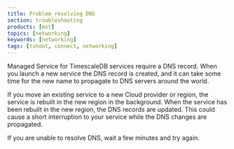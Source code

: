 ```yaml
---
title: Problem resolving DNS
section: troubleshooting
products: [mst]
topics: [networking]
keywords: [networking]
tags: [tshoot, connect, networking]
---
```


<!---
* Use this format for writing troubleshooting sections:
 - Cause: What causes the problem?
 - Consequence: What does the user see when they hit this problem?
 - Fix/Workaround: What can the user do to fix or work around the problem? Provide a "Resolving" Procedure if required.
 - Result: When the user applies the fix, what is the result when the same action is applied?
* Copy this comment at the top of every troubleshooting page
-->

Managed Service for TimescaleDB services require a DNS record. When you launch a
new service the DNS record is created, and it can take some time for the new
name to propagate to DNS servers around the world.

If you move an existing service to a new Cloud provider or region, the service
is rebuilt in the new region in the background. When the service has been
rebuilt in the new region, the DNS records are updated. This could cause a short
interruption to your service while the DNS changes are propagated.

If you are unable to resolve DNS, wait a few minutes and try again.
